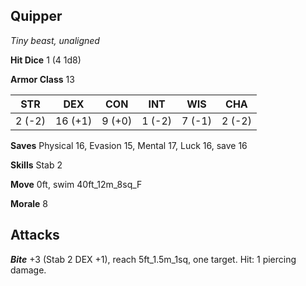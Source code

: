 ## Quipper

*Tiny beast, unaligned*

**Hit Dice** 1 (4 1d8)

**Armor Class** 13

| STR     | DEX     | CON     | INT     | WIS     | CHA     |
|---------|---------|---------|---------|---------|---------|
|  2 (-2) | 16 (+1) |  9 (+0) |  1 (-2) |  7 (-1) |  2 (-2) |

**Saves** Physical 16, Evasion 15, Mental 17, Luck 16, save 16

**Skills** Stab 2

**Move** 0ft, swim 40ft\_12m\_8sq\_F

**Morale** 8

## Attacks

***Bite*** +3 (Stab 2 DEX +1), reach 5ft\_1.5m\_1sq, one target. Hit: 1 piercing damage.

